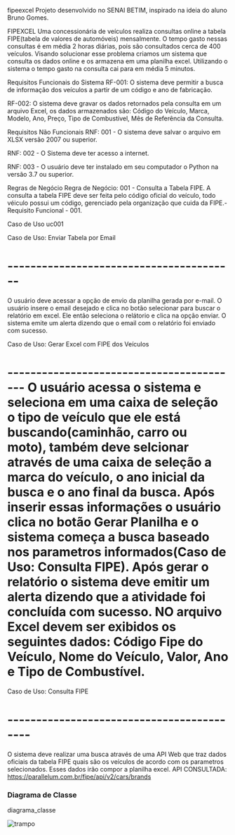 fipeexcel
Projeto desenvolvido no SENAI BETIM, inspirado na ideia do aluno Bruno Gomes.

FIPEXCEL
Uma concessionária de veículos realiza consultas online a tabela FIPE(tabela de valores de automóveis) mensalmente. O tempo gasto nessas consultas é em média 2 horas diárias, pois são consultados cerca de 400 veículos. Visando solucionar esse problema criamos um sistema que consulta os dados online e os armazena em uma planilha excel. Utilizando o sistema o tempo gasto na consulta cai para em média 5 minutos.

Requisitos Funcionais do Sistema
RF-001: O sistema deve permitir a busca de informação dos veículos a partir de um código e ano de fabricação.

RF-002: O sistema deve gravar os dados retornados pela consulta em um arquivo Excel, os dados armazenados são: Código do Veículo, Marca, Modelo, Ano, Preço, Tipo de Combustível, Mês de Referência da Consulta.

Requisitos Não Funcionais
RNF: 001 - O sistema deve salvar o arquivo em XLSX versão 2007 ou superior.

RNF: 002 - O Sistema deve ter acesso a internet.

RNF: 003 - O usuário deve ter instalado em seu computador o Python na versão 3.7 ou superior.

Regras de Negócio
Regra de Negócio: 001 - Consulta a Tabela FIPE. A consulta a tabela FIPE deve ser feita pelo código oficial do veículo, todo véiculo possui um código, gerenciado pela organização que cuida da FIPE.- Requisito Funcional - 001.

Caso de Uso
uc001

Caso de Uso: Enviar Tabela por Email
# ----------------------------------------
O usuário deve acessar a opção de envio da planilha gerada por e-mail. O usuário insere o email desejado e clica no botão selecionar para buscar o relatório em excel. Ele então seleciona o relátorio e clica na opção enviar. O sistema emite um alerta dizendo que o email com o relatório foi enviado com sucesso.

Caso de Uso: Gerar Excel com FIPE dos Veículos
# ----------------------------------------- O usuário acessa o sistema e seleciona em uma caixa de seleção o tipo de veículo que ele está buscando(caminhão, carro ou moto), também deve selcionar através de uma caixa de seleção a marca do veículo, o ano inicial da busca e o ano final da busca. Após inserir essas informações o usuário clica no botão Gerar Planilha e o sistema começa a busca baseado nos parametros informados(Caso de Uso: Consulta FIPE). Após gerar o relatório o sistema deve emitir um alerta dizendo que a atividade foi concluída com sucesso. NO arquivo Excel devem ser exibidos os seguintes dados: Código Fipe do Veículo, Nome do Veículo, Valor, Ano e Tipo de Combustível.
Caso de Uso: Consulta FIPE
# ------------------------------------------
O sistema deve realizar uma busca através de uma API Web que traz dados oficiais da tabela FIPE quais são os veículos de acordo com os parametros selecionados. Esses dados irão compor a planilha excel. API CONSULTADA: https://parallelum.com.br/fipe/api/v2/cars/brands

<h3>Diagrama de Classe</h3>
diagrama_classe

![trampo](https://user-images.githubusercontent.com/103701313/165396854-ce6c93f0-5bb4-41b5-ae13-41c88050c1c2.png)

